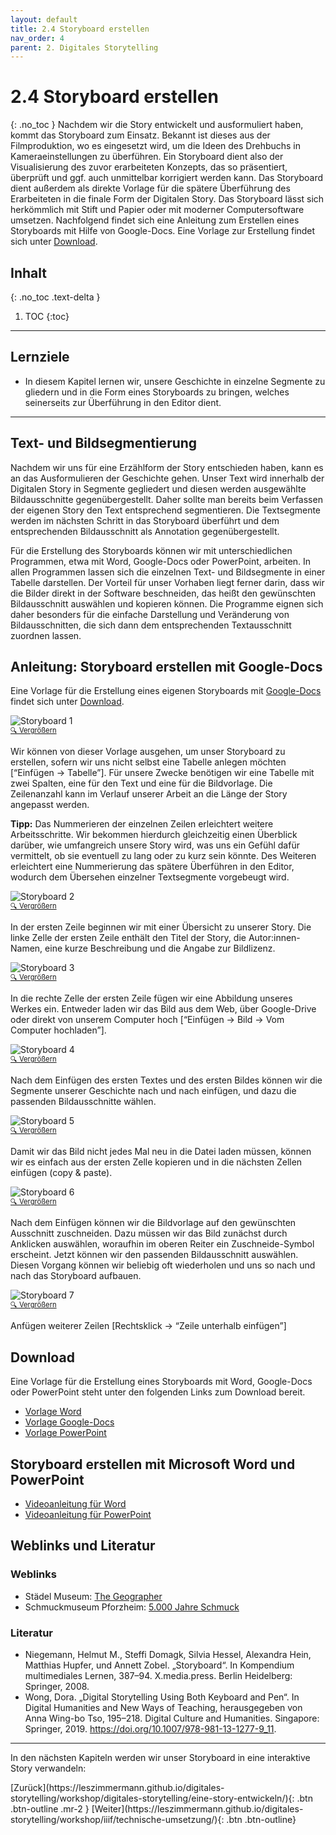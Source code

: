 ```yaml
---
layout: default
title: 2.4 Storyboard erstellen
nav_order: 4
parent: 2. Digitales Storytelling
---
```

# 2.4 Storyboard erstellen
{: .no_toc }
Nachdem wir die Story entwickelt und ausformuliert haben, kommt das Storyboard zum Einsatz. Bekannt ist dieses aus der Filmproduktion, wo es eingesetzt wird, um die Ideen des Drehbuchs in Kameraeinstellungen zu überführen. Ein Storyboard dient also der Visualisierung des zuvor erarbeiteten Konzepts, das so präsentiert, überprüft und ggf. auch unmittelbar korrigiert werden kann. Das Storyboard dient außerdem als direkte Vorlage für die spätere Überführung des Erarbeiteten in die finale Form der Digitalen Story.
Das Storyboard lässt sich herkömmlich mit Stift und Papier oder mit moderner Computersoftware umsetzen. Nachfolgend findet sich eine Anleitung zum Erstellen eines Storyboards mit Hilfe von Google-Docs. Eine Vorlage zur Erstellung findet sich unter [Download](#download).

## Inhalt
{: .no_toc .text-delta }

1. TOC
{:toc}

---

## Lernziele
- In diesem Kapitel lernen wir, unsere Geschichte in einzelne Segmente zu gliedern und in die Form eines Storyboards zu bringen, welches seinerseits zur Überführung in den Editor dient.

---

## Text- und Bildsegmentierung
Nachdem wir uns für eine Erzählform der Story entschieden haben, kann es an das Ausformulieren der Geschichte gehen. Unser Text wird innerhalb der Digitalen Story in Segmente gegliedert und diesen werden ausgewählte Bildausschnitte gegenübergestellt. Daher sollte man bereits beim Verfassen der eigenen Story den Text entsprechend segmentieren. Die Textsegmente werden im nächsten Schritt in das Storyboard überführt und dem entsprechenden Bildausschnitt als Annotation gegenübergestellt.

Für die Erstellung des Storyboards können wir mit unterschiedlichen Programmen, etwa mit Word, Google-Docs oder PowerPoint, arbeiten. In allen Programmen lassen sich die einzelnen Text- und Bildsegmente in einer Tabelle darstellen. Der Vorteil für unser Vorhaben liegt ferner darin, dass wir die Bilder direkt in der Software beschneiden, das heißt den gewünschten Bildausschnitt auswählen und kopieren können. Die Programme eignen sich daher besonders für die einfache Darstellung und Veränderung von Bildausschnitten, die sich dann dem entsprechenden Textausschnitt zuordnen lassen.

## Anleitung: Storyboard erstellen mit Google-Docs
Eine Vorlage für die Erstellung eines eigenen Storyboards mit [Google-Docs](https://docs.google.com/?hl=de) findet sich unter [Download](#download).

![Storyboard 1](https://leszimmermann.github.io/digitales-storytelling/img/storyboard/1-Storyboard.jpg)
<p style="font-size: 0.8em;margin-top:-15px;"><a href="https://leszimmermann.github.io/digitales-storytelling/img/storyboard/1-Storyboard.jpg" target="_blank" rel="noopener noreferrer">&#128269; Vergrößern</a></p>

Wir können von dieser Vorlage ausgehen, um unser Storyboard zu erstellen, sofern wir uns nicht selbst eine Tabelle anlegen möchten [“Einfügen → Tabelle”]. Für unsere Zwecke benötigen wir eine Tabelle mit zwei Spalten, eine für den Text und eine für die Bildvorlage. Die Zeilenanzahl kann im Verlauf unserer Arbeit an die Länge der Story angepasst werden.

__Tipp:__ Das Nummerieren der einzelnen Zeilen erleichtert weitere Arbeitsschritte. Wir bekommen hierdurch gleichzeitig einen Überblick darüber, wie umfangreich unsere Story wird, was uns ein Gefühl dafür vermittelt, ob sie eventuell zu lang oder zu kurz sein könnte.
Des Weiteren erleichtert eine Nummerierung das spätere Überführen in den Editor, wodurch dem Übersehen einzelner Textsegmente vorgebeugt wird.

![Storyboard 2](https://leszimmermann.github.io/digitales-storytelling/img/storyboard/2-Storyboard.jpg)
<p style="font-size: 0.8em;margin-top:-15px;"><a href="https://leszimmermann.github.io/digitales-storytelling/img/storyboard/2-Storyboard.jpg" target="_blank" rel="noopener noreferrer">&#128269; Vergrößern</a></p>

In der ersten Zeile beginnen wir mit einer Übersicht zu unserer Story. Die linke Zelle der ersten Zeile enthält den Titel der Story, die Autor:innen-Namen, eine kurze Beschreibung und die Angabe zur Bildlizenz.

![Storyboard 3](https://leszimmermann.github.io/digitales-storytelling/img/storyboard/3-Storyboard.jpg)
<p style="font-size: 0.8em;margin-top:-15px;"><a href="https://leszimmermann.github.io/digitales-storytelling/img/storyboard/3-Storyboard.jpg" target="_blank" rel="noopener noreferrer">&#128269; Vergrößern</a></p>

In die rechte Zelle der ersten Zeile fügen wir eine Abbildung unseres Werkes ein. Entweder laden wir das Bild aus dem Web, über Google-Drive oder direkt von unserem Computer hoch [“Einfügen → Bild → Vom Computer hochladen”].

![Storyboard 4](https://leszimmermann.github.io/digitales-storytelling/img/storyboard/4-Storyboard.jpg)
<p style="font-size: 0.8em;margin-top:-15px;"><a href="https://leszimmermann.github.io/digitales-storytelling/img/storyboard/4-Storyboard.jpg" target="_blank" rel="noopener noreferrer">&#128269; Vergrößern</a></p>

Nach dem Einfügen des ersten Textes und des ersten Bildes können wir die Segmente unserer Geschichte nach und nach einfügen, und dazu die passenden Bildausschnitte wählen.

![Storyboard 5](https://leszimmermann.github.io/digitales-storytelling/img/storyboard/5-Storyboard.jpg)
<p style="font-size: 0.8em;margin-top:-15px;"><a href="https://leszimmermann.github.io/digitales-storytelling/img/storyboard/5-Storyboard.jpg" target="_blank" rel="noopener noreferrer">&#128269; Vergrößern</a></p>

Damit wir das Bild nicht jedes Mal neu in die Datei laden müssen, können wir es einfach aus der ersten Zelle kopieren und in die nächsten Zellen einfügen (copy & paste).

![Storyboard 6](https://leszimmermann.github.io/digitales-storytelling/img/storyboard/6-Storyboard.gif)
<p style="font-size: 0.8em;margin-top:-15px;"><a href="https://leszimmermann.github.io/digitales-storytelling/img/storyboard/6-Storyboard.gif" target="_blank" rel="noopener noreferrer">&#128269; Vergrößern</a></p>

Nach dem Einfügen können wir die Bildvorlage auf den gewünschten Ausschnitt zuschneiden. Dazu müssen wir das Bild zunächst durch Anklicken auswählen, woraufhin im oberen Reiter ein Zuschneide-Symbol erscheint. Jetzt können wir den passenden Bildausschnitt auswählen. Diesen Vorgang können wir beliebig oft wiederholen und uns so nach und nach das Storyboard aufbauen.

![Storyboard 7](https://leszimmermann.github.io/digitales-storytelling/img/storyboard/7-Storyboard.jpg)
<p style="font-size: 0.8em;margin-top:-15px;"><a href="https://leszimmermann.github.io/digitales-storytelling/img/storyboard/7-Storyboard.jpg" target="_blank" rel="noopener noreferrer">&#128269; Vergrößern</a></p>

Anfügen weiterer Zeilen [Rechtsklick → “Zeile unterhalb einfügen”]

## Download
Eine Vorlage für die Erstellung eines Storyboards mit Word, Google-Docs oder PowerPoint steht unter den folgenden Links zum Download bereit.
- [Vorlage Word](https://drive.google.com/file/d/1qFecSXfW-z-EvZvAx5VwK3pLSESUKGpp/view?usp=sharing)
- [Vorlage Google-Docs](https://docs.google.com/document/d/1Yj8zNj_DEsdVjf6o6XY7OAvZjVy4gw3v--N8NCjue6A/edit?usp=sharing)
- [Vorlage PowerPoint](https://drive.google.com/file/d/1ihaszEjcPjkzHswZ2L9kIlfCyoYF7nCR/view?usp=sharing)

## Storyboard erstellen mit Microsoft Word und PowerPoint
- [Videoanleitung für Word](https://youtu.be/3ZYaEzwPCKM)
- [Videoanleitung für PowerPoint](https://youtu.be/yKG5mJXDxrE)

## Weblinks und Literatur
### Weblinks
- Städel Museum: [The Geographer](https://artsandculture.google.com/story/the-geographer/bALyBhB2iA5cIA)
- Schmuckmuseum Pforzheim: [5.000 Jahre Schmuck](https://artsandculture.google.com/exhibit/5-000-jahre-schmuck/ZwKy2JayvGLFLA)

### Literatur
- Niegemann, Helmut M., Steffi Domagk, Silvia Hessel, Alexandra Hein, Matthias Hupfer, und Annett Zobel. „Storyboard“. In Kompendium multimediales Lernen, 387–94. X.media.press. Berlin Heidelberg: Springer, 2008.
- Wong, Dora. „Digital Storytelling Using Both Keyboard and Pen“. In Digital Humanities and New Ways of Teaching, herausgegeben von Anna Wing-bo Tso, 195–218. Digital Culture and Humanities. Singapore: Springer, 2019. https://doi.org/10.1007/978-981-13-1277-9_11.

---

In den nächsten Kapiteln werden wir unser Storyboard in eine interaktive Story verwandeln:

<span class="fs-8">
[Zurück](https://leszimmermann.github.io/digitales-storytelling/workshop/digitales-storytelling/eine-story-entwickeln/){: .btn .btn-outline .mr-2 } 
</span>
<span class="fs-8">
[Weiter](https://leszimmermann.github.io/digitales-storytelling/workshop/iiif/technische-umsetzung/){: .btn .btn-outline}
</span>